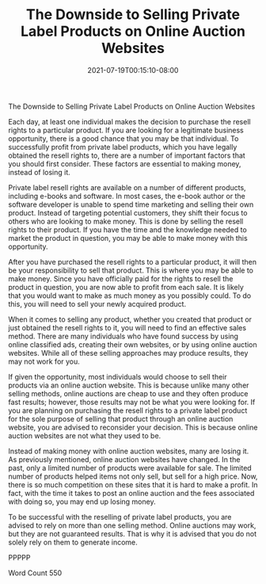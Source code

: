 ﻿---
title: "The Downside to Selling Private Label Products on Online Auction Websites"
date: 2021-07-19T00:15:10-08:00
description: "Private Label Resell Rights Tips for Web Success"
featured_image: "/images/Private Label Resell Rights.jpg"
tags: ["Private Label Resell Rights"]
---

The Downside to Selling Private Label Products on Online Auction Websites

Each day, at least one individual makes the decision to purchase the resell rights to a particular product.  If you are looking for a legitimate business opportunity, there is a good chance that you may be that individual. To successfully profit from private label products, which you have legally obtained the resell rights to, there are a number of important factors that you should first consider. These factors are essential to making money, instead of losing it.

Private label resell rights are available on a number of different products, including e-books and software.  In most cases, the e-book author or the software developer is unable to spend time marketing and selling their own product.  Instead of targeting potential customers, they shift their focus to others who are looking to make money.  This is done by selling the resell rights to their product.  If you have the time and the knowledge needed to market the product in question, you may be able to make money with this opportunity.

After you have purchased the resell rights to a particular product, it will then be your responsibility to sell that product. This is where you may be able to make money. Since you have officially paid for the rights to resell the product in question, you are now able to profit from each sale.  It is likely that you would want to make as much money as you possibly could. To do this, you will need to sell your newly acquired product.

When it comes to selling any product, whether you created that product or just obtained the resell rights to it, you will need to find an effective sales method. There are many individuals who have found success by using online classified ads, creating their own websites, or by using online auction websites. While all of these selling approaches may produce results, they may not work for you.  

If given the opportunity, most individuals would choose to sell their products via an online auction website. This is because unlike many other selling methods, online auctions are cheap to use and they often produce fast results; however, those results may not be what you were looking for.  If you are planning on purchasing the resell rights to a private label product for the sole purpose of selling that product through an online auction website, you are advised to reconsider your decision. This is because online auction websites are not what they used to be.

Instead of making money with online auction websites, many are losing it.  As previously mentioned, online auction websites have changed.  In the past, only a limited number of products were available for sale. The limited number of products helped items not only sell, but sell for a high price. Now, there is so much competition on these sites that it is hard to make a profit. In fact, with the time it takes to post an online auction and the fees associated with doing so, you may end up losing money.

To be successful with the reselling of private label products, you are advised to rely on more than one selling method.  Online auctions may work, but they are not guaranteed results.  That is why it is advised that you do not solely rely on them to generate income.

PPPPP

Word Count 550

